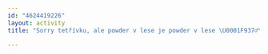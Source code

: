 ```yaml
---
id: "4624419226"
layout: activity
title: "Sorry tetřívku, ale powder v lese je powder v lese \U0001F937‍♂️\U0001F414"

---
```

